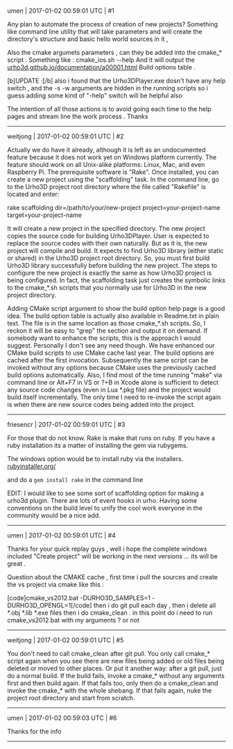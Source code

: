 umen | 2017-01-02 00:59:01 UTC | #1

Any plan to automate the  process  of creation of new projects? 
Something like command line utility that will take parameters and will create the directory's structure and basic hello world sources in it , 

Also the cmake argumets parameters , can they be added into the cmake_* script . 
Something like :
cmake_ios.sh --help 
And it will output the [urho3d.github.io/documentation/a00001.html](http://urho3d.github.io/documentation/a00001.html)  Build options table . 

[b]UPDATE :[/b]
also i found that the Urho3DPlayer.exe dosn't have any help switch , and the -s -w arguments are hidden in the running scripts 
so i guess adding some kind of "-help" switch will be helpful also 

The intention of all those actions is to avoid going each time to the help pages and stream line the work process .
Thanks

-------------------------

weitjong | 2017-01-02 00:59:01 UTC | #2

Actually we do have it already, although it is left as an undocumented feature because it does not work yet on Windows platform currently. The feature should work on all Unix-alike platforms: Linux, Mac, and even Raspberry Pi. The prerequisite software is "Rake". Once installed, you can create a new project using the "scaffolding" task. In the command line, go to the Urho3D project root directory where the file called "Rakefile" is located and enter:

rake scaffolding dir=/path/to/your/new-project project=your-project-name target=your-project-name

It will create a new project in the specified directory. The new project copies the source code for building Urho3DPlayer. User is expected to replace the source codes with their own naturally. But as it is, the new project will compile and build. It expects to find Urho3D library (either static or shared) in the Urho3D project root directory. So, you must first build Urho3D library successfully before building the new project. The steps to configure the new project is exactly the same as how Urho3D project is being configured. In fact, the scaffolding task just creates the symbolic links to the cmake_*.sh scripts that you normally use for Urho3D in the new project directory.

Adding CMake script argument to show the build option help page is a good idea. The build option table is actually also available in Readme.txt in plain text. The file is in the same location as those cmake_*.sh scripts. So, I reckon it will be easy to "grep" the section and output it on demand. If somebody want to enhance the scripts, this is the approach I would suggest. Personally I don't see any need though. We have enhanced our CMake build scripts to use CMake cache last year. The build options are cached after the first invocation. Subsequently the same script can be invoked without any options because CMake uses the previously cached build options automatically. Also, I find most of the time running "make" via command line or Alt+F7 in VS or ?+B in Xcode alone is sufficient to detect any source code changes (even in Lua *.pkg file) and the project would build itself incrementally. The only time I need to re-invoke the script again is when there are new source codes being added into the project.

-------------------------

friesencr | 2017-01-02 00:59:01 UTC | #3

For those that do not know.  Rake is make that runs on ruby.  If you have a ruby installation its a matter of installing the gem via rubygems.

The windows option would be to install ruby via the installers.
[rubyinstaller.org/](http://rubyinstaller.org/)

and do a 
`gem install rake`
in the command line

EDIT:
I would like to see some sort of scaffolding option for making a urho3d plugin.  There are lots of event hooks in urho.  Having some conventions on the build level to unify the cool work everyone in the community would be a nice add.

-------------------------

umen | 2017-01-02 00:59:01 UTC | #4

Thanks for your quick replay guys , 
well i hope the complete windows included  "Create project" will be working in the next versions ...  its will be great . 

Question about the CMAKE cache , 
first time i pull the sources and create the vs project via cmake like this :

[code]cmake_vs2012.bat -DURHO3D_SAMPLES=1 -DURHO3D_OPENGL=1[/code]
then 
i do git pull each day , then i delete all *.obj  *.lib *.exe files 
then i do cmake_clean . 
in this point do i need to run cmake_vs2012.bat with my arguments ? or not

-------------------------

weitjong | 2017-01-02 00:59:01 UTC | #5

You don't need to call cmake_clean after git pull. You only call cmake_* script again when you see there are new files being added or old files being deleted or moved to other places.
Or put it another way: after a git pull, just do a normal build. If the build fails, invoke a cmake_* without any arguments first and then build again. If that fails too, only then do a cmake_clean and invoke the cmake_* with the whole shebang. If that fails again, nuke the project root directory and start from scratch.

-------------------------

umen | 2017-01-02 00:59:03 UTC | #6

Thanks for the info

-------------------------

